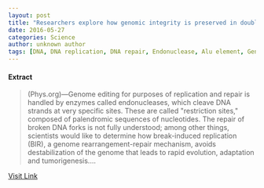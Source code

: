 ```yaml
---
layout: post
title: "Researchers explore how genomic integrity is preserved in double-strand breaks"
date: 2016-05-27
categories: Science
author: unknown author
tags: [DNA, DNA replication, DNA repair, Endonuclease, Alu element, Genome, Mutation, Restriction enzyme, MUS81, Mutagenesis, Molecular biology, Biology, Genetics, Life sciences, Biochemistry, Biotechnology, Organisms, Macromolecules, Nucleic acids, Nucleotides, Molecular genetics]
---
```





#### Extract
>(Phys.org)—Genome editing for purposes of replication and repair is handled by enzymes called endonucleases, which cleave DNA strands at very specific sites. These are called "restriction sites," composed of palendromic sequences of nucleotides. The repair of broken DNA forks is not fully understood; among other things, scientists would like to determine how break-induced replication (BIR), a genome rearrangement-repair mechanism, avoids destabilization of the genome that leads to rapid evolution, adaptation and tumorigenesis....



[Visit Link](http://phys.org/news/2015-08-explore-genomic-double-strand.html)


